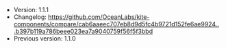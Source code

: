 - Version: 1.1.1
- Changelog: https://github.com/OceanLabs/kite-components/compare/cab6aaeec707eb8d9d5fc4b9721d152fe6ae9924...b397b119a786beee023ea7a9040759f56f5f3bbd
- Previous version: 1.1.0
